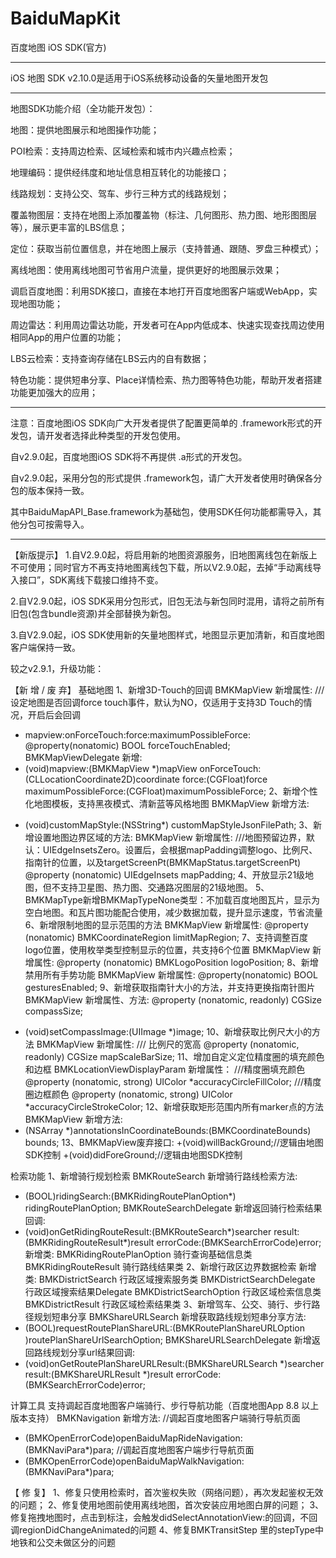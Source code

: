 # BaiduMapKit
百度地图 iOS SDK(官方)


-------------------------------------------------------------------------------------

iOS 地图 SDK v2.10.0是适用于iOS系统移动设备的矢量地图开发包

--------------------------------------------------------------------------------------

地图SDK功能介绍（全功能开发包）：

地图：提供地图展示和地图操作功能；

POI检索：支持周边检索、区域检索和城市内兴趣点检索；

地理编码：提供经纬度和地址信息相互转化的功能接口；

线路规划：支持公交、驾车、步行三种方式的线路规划；

覆盖物图层：支持在地图上添加覆盖物（标注、几何图形、热力图、地形图图层等），展示更丰富的LBS信息；

定位：获取当前位置信息，并在地图上展示（支持普通、跟随、罗盘三种模式）；

离线地图：使用离线地图可节省用户流量，提供更好的地图展示效果；

调启百度地图：利用SDK接口，直接在本地打开百度地图客户端或WebApp，实现地图功能；

周边雷达：利用周边雷达功能，开发者可在App内低成本、快速实现查找周边使用相同App的用户位置的功能；

LBS云检索：支持查询存储在LBS云内的自有数据；

特色功能：提供短串分享、Place详情检索、热力图等特色功能，帮助开发者搭建功能更加强大的应用；


--------------------------------------------------------------------------------------

注意：百度地图iOS SDK向广大开发者提供了配置更简单的 .framework形式的开发包，请开发者选择此种类型的开发包使用。

自v2.9.0起，百度地图iOS SDK将不再提供 .a形式的开发包。

自v2.9.0起，采用分包的形式提供 .framework包，请广大开发者使用时确保各分包的版本保持一致。

其中BaiduMapAPI_Base.framework为基础包，使用SDK任何功能都需导入，其他分包可按需导入。


---------------------------------------------------------------------------------------

【新版提示】
1.自V2.9.0起，将启用新的地图资源服务，旧地图离线包在新版上不可使用；同时官方不再支持地图离线包下载，所以V2.9.0起，去掉“手动离线导入接口”，SDK离线下载接口维持不变。

2.自V2.9.0起，iOS SDK采用分包形式，旧包无法与新包同时混用，请将之前所有旧包(包含bundle资源)并全部替换为新包。

3.自V2.9.0起，iOS SDK使用新的矢量地图样式，地图显示更加清新，和百度地图客户端保持一致。

较之v2.9.1，升级功能：


【新 增 / 废 弃】
基础地图
1、新增3D-Touch的回调
BMKMapView 新增属性:
/// 设定地图是否回调force touch事件，默认为NO，仅适用于支持3D Touch的情况，开启后会回调
- mapview:onForceTouch:force:maximumPossibleForce:
@property(nonatomic) BOOL forceTouchEnabled;
BMKMapViewDelegate 新增:
- (void)mapview:(BMKMapView *)mapView onForceTouch:(CLLocationCoordinate2D)coordinate force:(CGFloat)force maximumPossibleForce:(CGFloat)maximumPossibleForce;
2、新增个性化地图模板，支持黑夜模式、清新蓝等风格地图
BMKMapView 新增方法:
+ (void)customMapStyle:(NSString*) customMapStyleJsonFilePath;
3、新增设置地图边界区域的方法:
BMKMapView 新增属性:
///地图预留边界，默认：UIEdgeInsetsZero。设置后，会根据mapPadding调整logo、比例尺、指南针的位置，以及targetScreenPt(BMKMapStatus.targetScreenPt)
@property (nonatomic) UIEdgeInsets mapPadding;
4、开放显示21级地图，但不支持卫星图、热力图、交通路况图层的21级地图。
5、BMKMapType新增BMKMapTypeNone类型：不加载百度地图瓦片，显示为空白地图。和瓦片图功能配合使用，减少数据加载，提升显示速度，节省流量
6、新增限制地图的显示范围的方法
BMKMapView 新增属性:
@property (nonatomic) BMKCoordinateRegion limitMapRegion;
7、支持调整百度logo位置，使用枚举类型控制显示的位置，共支持6个位置
BMKMapView 新增属性:
@property (nonatomic) BMKLogoPosition logoPosition;
8、新增禁用所有手势功能
BMKMapView 新增属性:
@property(nonatomic) BOOL gesturesEnabled;
9、新增获取指南针大小的方法，并支持更换指南针图片
BMKMapView 新增属性、方法:
@property (nonatomic, readonly) CGSize compassSize;
- (void)setCompassImage:(UIImage *)image;
10、新增获取比例尺大小的方法
BMKMapView 新增属性:
/// 比例尺的宽高
@property (nonatomic, readonly) CGSize mapScaleBarSize;
11、增加自定义定位精度圈的填充颜色和边框
BMKLocationViewDisplayParam 新增属性：
///精度圈填充颜色
@property (nonatomic, strong) UIColor *accuracyCircleFillColor;
///精度圈边框颜色
@property (nonatomic, strong) UIColor *accuracyCircleStrokeColor;
12、新增获取矩形范围内所有marker点的方法
BMKMapView 新增方法:
- (NSArray *)annotationsInCoordinateBounds:(BMKCoordinateBounds) bounds;
13、BMKMapView废弃接口:
+(void)willBackGround;//逻辑由地图SDK控制
+(void)didForeGround;//逻辑由地图SDK控制

检索功能
1、新增骑行规划检索
BMKRouteSearch 新增骑行路线检索方法:
- (BOOL)ridingSearch:(BMKRidingRoutePlanOption*) ridingRoutePlanOption;
BMKRouteSearchDelegate 新增返回骑行检索结果回调:
- (void)onGetRidingRouteResult:(BMKRouteSearch*)searcher result:(BMKRidingRouteResult*)result errorCode:(BMKSearchErrorCode)error;
新增类:
BMKRidingRoutePlanOption 骑行查询基础信息类
BMKRidingRouteResult 骑行路线结果类
2、新增行政区边界数据检索
新增类:
BMKDistrictSearch 行政区域搜索服务类
BMKDistrictSearchDelegate 行政区域搜索结果Delegate
BMKDistrictSearchOption 行政区域检索信息类
BMKDistrictResult 行政区域检索结果类
3、新增驾车、公交、骑行、步行路径规划短串分享
BMKShareURLSearch 新增获取路线规划短串分享方法:
- (BOOL)requestRoutePlanShareURL:(BMKRoutePlanShareURLOption
                                  )routePlanShareUrlSearchOption;
BMKShareURLSearchDelegate 新增返回路线规划分享url结果回调:
- (void)onGetRoutePlanShareURLResult:(BMKShareURLSearch *)searcher result:(BMKShareURLResult *)result errorCode:(BMKSearchErrorCode)error;

计算工具
支持调起百度地图客户端骑行、步行导航功能（百度地图App 8.8 以上版本支持）
BMKNavigation 新增方法:
//调起百度地图客户端骑行导航页面
+ (BMKOpenErrorCode)openBaiduMapRideNavigation:(BMKNaviPara*)para;
//调起百度地图客户端步行导航页面
+ (BMKOpenErrorCode)openBaiduMapWalkNavigation:(BMKNaviPara*)para;

【 修 复】
1、修复只使用检索时，首次鉴权失败（网络问题），再次发起鉴权无效的问题；
2、修复使用地图前使用离线地图，首次安装应用地图白屏的问题；
3、修复拖拽地图时，点击到标注，会触发didSelectAnnotationView:的回调，不回调regionDidChangeAnimated的问题
4、修复BMKTransitStep 里的stepType中地铁和公交未做区分的问题

